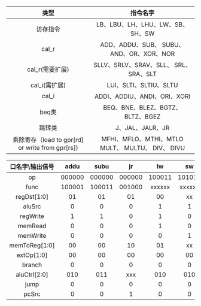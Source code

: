 |                       类型                       |                     指令名字                      |
| :----------------------------------------------: | :-----------------------------------------------: |
|                     访存指令                     |         LB、LBU、LH、LHU、LW、SB、SH、SW          |
|                      cal_r                       |     ADD、ADDU、SUB、 SUBU、 AND、OR、XOR、NOR     |
|                 cal_r(需要扩展)                  |       SLLV、SRLV、SRAV、SLL、 SRL、SRA、SLT       |
|                  cal_i(需扩展)                   |              LUI、SLTI、SLTIU、SLTU               |
|                      cal_i                       |           ADDI、ADDIU、ANDI、ORI、XORI            |
|                      beq类                       |         BEQ、BNE、BLEZ、BGTZ、BLTZ、BGEZ          |
|                      跳转类                      |                 J、JAL、JALR、JR                  |
| 乘除寄存（load to gpr[rd] or write from gpr[rs]) | MFHI、MFLO、MTHI、MTLO  MULT、 MULTU、 DIV、 DIVU |



| 口名字\输出信号 |  addu  |  subu  |   jr   |   lw   |   sw   |  beq   |  lui   |  ori   |  jal   |   j    |
| :-------------: | :----: | :----: | :----: | :----: | :----: | :----: | :----: | :----: | :----: | :----: |
|       op        | 000000 | 000000 | 000000 | 100011 | 101011 | 000100 | 001111 | 001101 | 000011 | 000010 |
|      func       | 100001 | 100011 | 001000 | xxxxxx | xxxxxx | xxxxxx | xxxxxx | xxxxxx | xxxxxx | xxxxxx |
|   regDst[1:0]   |   01   |   01   |   01   |   00   |   xx   |   00   |   00   |   00   |   10   |   xx   |
|     aluSrc      |   0    |   0    |   0    |   1    |   1    |   0    |   x    |   1    |   x    |   x    |
|    regWrite     |   1    |   1    |   0    |   1    |   0    |   0    |   1    |   1    |   1    |   0    |
|     memRead     |   0    |   0    |   0    |   1    |   0    |   0    |   0    |   0    |   0    |   0    |
|    memWrite     |   0    |   0    |   0    |   0    |   1    |   0    |   0    |   0    |   0    |   0    |
|  memToReg[1:0]  |   00   |   00   |   10   |   01   |   xx   |   xx   |   00   |   00   |   11   |   xx   |
|   extOp[1:0]    |   00   |   00   |   00   |   00   |   00   |   00   |   10   |   01   |   00   |   0    |
|     branch      |   0    |   0    |   0    |   0    |   0    |   1    |   0    |   0    |   0    |   0    |
|  aluCtrl[2:0]   |  010   |  011   |  xxx   |  010   |  010   |  011   |  xxx   |  001   |  xxx   |  xxx   |
|      jump       |   0    |   0    |   0    |   0    |   0    |   0    |   0    |   0    |   1    |   1    |
|      pcSrc      |   0    |   0    |   1    |   0    |   0    |   0    |   0    |   0    |   1    |   1    |

